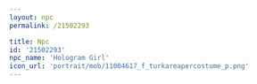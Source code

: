 ```yaml
---
layout: npc
permalink: /21502293

title: Npc
id: '21502293'
npc_name: 'Hologram Girl'
icon_url: 'portrait/mob/11004617_f_turkareapercostume_p.png'
---
```


